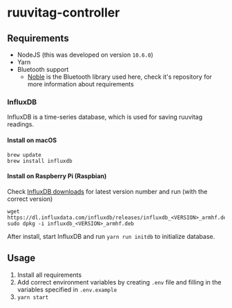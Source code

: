 # ruuvitag-controller

## Requirements

* NodeJS (this was developed on version `10.6.0`)
* Yarn
* Bluetooth support
  * [Noble](https://github.com/noble/noble) is the Bluetooth library used here, check it's repository for more information about requirements

### InfluxDB
InfluxDB is a time-series database, which is used for saving ruuvitag readings.

#### Install on macOS
```
brew update
brew install influxdb
```

#### Install on Raspberry Pi (Raspbian)
Check [InfluxDB downloads](https://portal.influxdata.com/downloads) for latest version number and run (with the correct version)
```
wget https://dl.influxdata.com/influxdb/releases/influxdb_<VERSION>_armhf.deb
sudo dpkg -i influxdb_<VERSION>_armhf.deb
```

After install, start InfluxDB and run `yarn run initdb` to initialize database.

## Usage

1. Install all requirements
2. Add correct environment variables by creating `.env` file and filling in the variables specified in `.env.example`
3. `yarn start`
